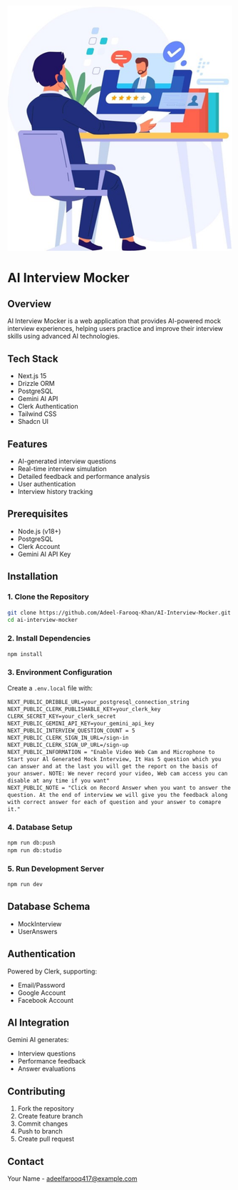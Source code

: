 ![alt text](https://github.com/Adeel-Farooq-Khan/AI-Interview-Mocker/raw/main/CI1.jpg)
# AI Interview Mocker

## Overview
AI Interview Mocker is a web application that provides AI-powered mock interview experiences, helping users practice and improve their interview skills using advanced AI technologies.

## Tech Stack
- Next.js 15
- Drizzle ORM
- PostgreSQL
- Gemini AI API
- Clerk Authentication
- Tailwind CSS
- Shadcn UI

## Features
- AI-generated interview questions
- Real-time interview simulation
- Detailed feedback and performance analysis
- User authentication
- Interview history tracking

## Prerequisites
- Node.js (v18+)
- PostgreSQL
- Clerk Account
- Gemini AI API Key

## Installation

### 1. Clone the Repository
```bash
git clone https://github.com/Adeel-Farooq-Khan/AI-Interview-Mocker.git
cd ai-interview-mocker
```

### 2. Install Dependencies
```bash
npm install
```

### 3. Environment Configuration
Create a `.env.local` file with:
```
NEXT_PUBLIC_DRIBBLE_URL=your_postgresql_connection_string
NEXT_PUBLIC_CLERK_PUBLISHABLE_KEY=your_clerk_key
CLERK_SECRET_KEY=your_clerk_secret
NEXT_PUBLIC_GEMINI_API_KEY=your_gemini_api_key
NEXT_PUBLIC_INTERVIEW_QUESTION_COUNT = 5
NEXT_PUBLIC_CLERK_SIGN_IN_URL=/sign-in
NEXT_PUBLIC_CLERK_SIGN_UP_URL=/sign-up
NEXT_PUBLIC_INFORMATION = "Enable Video Web Cam and Microphone to Start your Al Generated Mock Interview, It Has 5 question which you can answer and at the last you will get the report on the basis of your answer. NOTE: We never record your video, Web cam access you can disable at any time if you want"
NEXT_PUBLIC_NOTE = "Click on Record Answer when you want to answer the question. At the end of interview we will give you the feedback along with correct answer for each of question and your answer to comapre it."
```

### 4. Database Setup
```bash
npm run db:push
npm run db:studio
```

### 5. Run Development Server
```bash
npm run dev
```

## Database Schema
- MockInterview
- UserAnswers

## Authentication
Powered by Clerk, supporting:
- Email/Password
- Google Account
- Facebook Account

## AI Integration
Gemini AI generates:
- Interview questions
- Performance feedback
- Answer evaluations

## Contributing
1. Fork the repository
2. Create feature branch
3. Commit changes
4. Push to branch
5. Create pull request

## Contact
Your Name - adeelfarooq417@example.com
